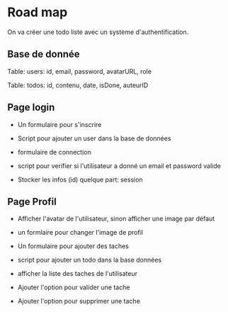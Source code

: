 # Road map

On va créer une todo liste avec un système d'authentification.

## Base de donnée

Table: users: id, email, password, avatarURL, role

Table: todos: id, contenu, date, isDone, auteurID

## Page login

- Un formulaire pour s'inscrire
- Script pour ajouter un user dans la base de données

- formulaire de connection
- script pour verifier si l'utilisateur a donné un email et password valide
- Stocker les infos (id) quelque part: session

## Page Profil

- Afficher l'avatar de l'utilisateur, sinon afficher une image par défaut
- un formlaire pour changer l'image de profil

- Un formulaire pour ajouter des taches
- script pour ajouter un todo dans la base données

- afficher la liste des taches de l'utilisateur
- Ajouter l'option pour valider une tache
- Ajouter l'option pour supprimer une tache
